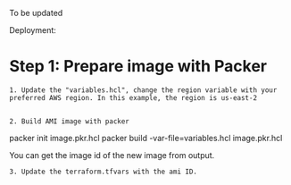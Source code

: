 To be updated

Deployment:

Step 1: Prepare image with Packer 
=======================================
    1. Update the "variables.hcl", change the region variable with your preferred AWS region. In this example, the region is us-east-2


    2. Build AMI image with packer

packer init image.pkr.hcl
packer build -var-file=variables.hcl image.pkr.hcl

You can get the image id of the new image from output.

    3. Update the terraform.tfvars with the ami ID.

